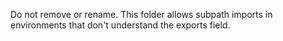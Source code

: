 Do not remove or rename. This folder allows subpath imports in environments that don't understand the exports field.